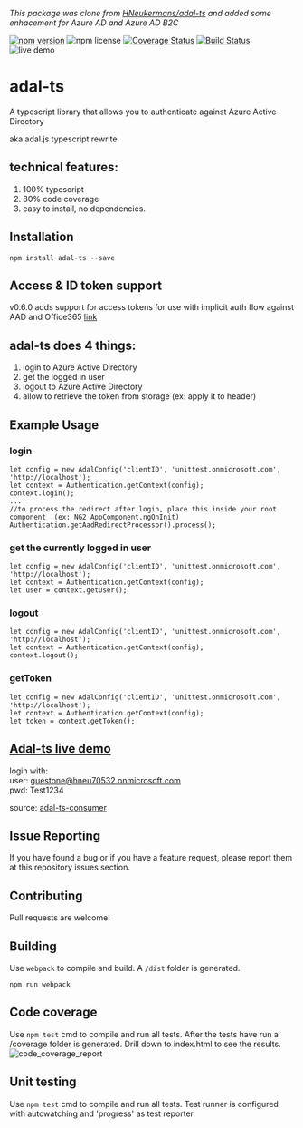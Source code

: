 _This package was clone from [HNeukermans/adal-ts](https://github.com/HNeukermans/adal-ts/pull/26) and added some enhacement for Azure AD and Azure AD B2C_

[![npm version](https://badge.fury.io/js/adal-ts.svg)](https://badge.fury.io/js/adal-ts)
![npm license](https://img.shields.io/npm/l/express.svg)
[![Coverage Status](https://coveralls.io/repos/github/HNeukermans/adal-ts/badge.svg)](https://coveralls.io/github/HNeukermans/adal-ts)
[![Build Status](https://travis-ci.org/HNeukermans/adal-ts.svg?branch=master)](https://travis-ci.org/HNeukermans/adal-ts)
![live demo](https://img.shields.io/badge/demo-live-orange.svg)

# adal-ts

A typescript library that allows you to authenticate against Azure Active Directory

aka adal.js typescript rewrite

## technical features:

1.  100% typescript
2.  80% code coverage
3.  easy to install, no dependencies.

## Installation

```
npm install adal-ts --save
```

## Access & ID token support

v0.6.0 adds support for access tokens for use with implicit auth flow against AAD and Office365 [link](https://github.com/HNeukermans/adal-ts/pull/26)

## adal-ts does 4 things:

1.  login to Azure Active Directory
2.  get the logged in user
3.  logout to Azure Active Directory
4.  allow to retrieve the token from storage (ex: apply it to header)

## Example Usage

### login

```
let config = new AdalConfig('clientID', 'unittest.onmicrosoft.com', 'http://localhost');
let context = Authentication.getContext(config);
context.login();
...
//to process the redirect after login, place this inside your root component  (ex: NG2 AppComponent.ngOnInit)
Authentication.getAadRedirectProcessor().process();
```

### get the currently logged in user

```
let config = new AdalConfig('clientID', 'unittest.onmicrosoft.com', 'http://localhost');
let context = Authentication.getContext(config);
let user = context.getUser();

```

### logout

```
let config = new AdalConfig('clientID', 'unittest.onmicrosoft.com', 'http://localhost');
let context = Authentication.getContext(config);
context.logout();

```

### getToken

```
let config = new AdalConfig('clientID', 'unittest.onmicrosoft.com', 'http://localhost');
let context = Authentication.getContext(config);
let token = context.getToken();
```

## [Adal-ts live demo](http://adal-ts-demo.azurewebsites.net/#/)

login with:  
 user: guestone@hneu70532.onmicrosoft.com <br>
pwd: Test1234

source: [adal-ts-consumer](https://github.com/HNeukermans/adal-ts-consumer)

## Issue Reporting

If you have found a bug or if you have a feature request, please report them at this repository issues section.

## Contributing

Pull requests are welcome!

## Building

Use `webpack` to compile and build. A `/dist` folder is generated.

```
npm run webpack
```

## Code coverage

Use `npm test` cmd to compile and run all tests. After the tests have run a /coverage folder is generated. Drill down to index.html to see the results.
![code_coverage_report](https://cloud.githubusercontent.com/assets/2285199/20648817/5019e648-b4b1-11e6-8484-2887204ea783.png)

## Unit testing

Use `npm test` cmd to compile and run all tests. Test runner is configured with autowatching and 'progress' as test reporter.
